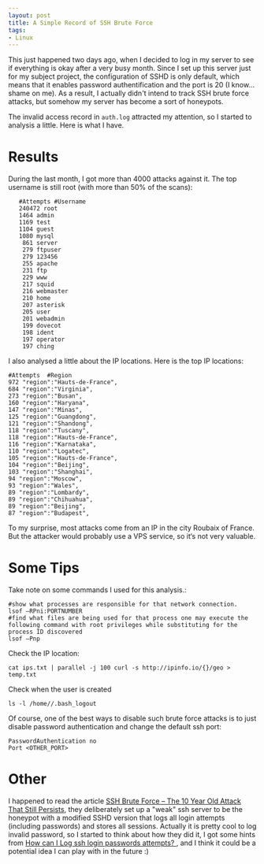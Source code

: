 ```yaml
---
layout: post
title: A Simple Record of SSH Brute Force
tags:
- Linux
---
```


This just happened two days ago, when I decided to log in my server to see if everything is okay after a very busy month. Since I set up this server just for my subject project, the configuration of SSHD is only default, which means that it enables password authentification and the port is 20 (I know... shame on me). As a result, I actually didn't intend to track SSH brute force attacks, but somehow my server has become a sort of honeypots.

The invalid access record in `auth.log` attracted my attention, so I started to analysis a little. Here is what I have.



# Results

During the last month, I got more than 4000 attacks against it. The top username is still root (with more than 50% of the scans):

```
   #Attempts #Username
   240472 root
   1464 admin
   1169 test
   1104 guest
   1080 mysql
    861 server
    279 ftpuser
    279 123456
    255 apache
    231 ftp
    229 www
    217 squid
    216 webmaster
    210 home
    207 asterisk
    205 user
    201 webadmin
    199 dovecot
    198 ident
    197 operator
    197 ching
```
I also analysed a little about the IP locations. Here is the top IP locations:
```
#Attempts  #Region
972 "region":"Hauts-de-France",
684 "region":"Virginia",
273 "region":"Busan",
160 "region":"Haryana",
147 "region":"Minas",
125 "region":"Guangdong",
121 "region":"Shandong",
118 "region":"Tuscany",
118 "region":"Hauts-de-France",
116 "region":"Karnataka",
110 "region":"Logatec",
105 "region":"Hauts-de-France",
104 "region":"Beijing",
103 "region":"Shanghai",
94 "region":"Moscow",
93 "region":"Wales",
89 "region":"Lombardy",
89 "region":"Chihuahua",
89 "region":"Beijing",
87 "region":"Budapest",
```
To my surprise, most attacks come from an IP in the city Roubaix of France. But the attacker would probably use a VPS service, so it‘s not very valuable.

# Some Tips
Take note on some commands I used for this analysis.:
```
#show what processes are responsible for that network connection.
lsof –RPni:PORTNUMBER
#find what files are being used for that process one may execute the following command with root privileges while substituting for the process ID discovered
lsof –Pnp
```
Check the IP location:

```
cat ips.txt | parallel -j 100 curl -s http://ipinfo.io/{}/geo > temp.txt
```

Check when the user is created
```
ls -l /home//.bash_logout
```
Of course, one of the best ways to disable such brute force attacks is to just disable password authentication and change the default ssh port:
```
PasswordAuthentication no
Port <OTHER_PORT>
```

# Other
I happened to read the article [SSH Brute Force – The 10 Year Old Attack That Still Persists](https://blog.sucuri.net/2013/07/ssh-brute-force-the-10-year-old-attack-that-still-persists.htmlhttp://), they deliberately set up a "weak" ssh server to be the honeypot with a modified SSHD version that logs all login attempts (including passwords) and stores all sessions.  Actually it is pretty cool to log invalid password, so I started to think about how they did it, I got some hints from [How can I Log ssh login passwords attempts?
](https://unix.stackexchange.com/questions/260373/how-can-i-log-ssh-login-passwords-attemptshttp://), and I think it could be a potential idea I can play with in the future :)
